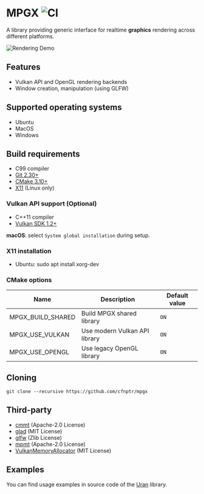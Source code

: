 # MPGX ![CI](https://github.com/cfnptr/mpgx/actions/workflows/cmake.yml/badge.svg)

A library providing generic interface for realtime **graphics** rendering across different platforms.

![Rendering Demo](https://user-images.githubusercontent.com/20398717/174491973-aa39074d-587f-4b2f-8ed1-e4231f47c102.jpeg)

## Features

* Vulkan API and OpenGL rendering backends
* Window creation, manipulation (using GLFW)

## Supported operating systems

* Ubuntu
* MacOS
* Windows

## Build requirements

* C99 compiler
* [Git 2.30+](https://git-scm.com/)
* [CMake 3.10+](https://cmake.org/)
* [X11](https://www.x.org/) (Linux only)

### Vulkan API support (Optional)

* C++11 compiler
* [Vulkan SDK 1.2+](https://vulkan.lunarg.com/)

**macOS**: select ```System global installation``` during setup.

### X11 installation

* Ubuntu: sudo apt install xorg-dev

### CMake options

| Name              | Description                   | Default value |
|-------------------|-------------------------------|---------------|
| MPGX_BUILD_SHARED | Build MPGX shared library     | `ON`          |
| MPGX_USE_VULKAN   | Use modern Vulkan API library | `ON`          |
| MPGX_USE_OPENGL   | Use legacy OpenGL library     | `ON`          |

## Cloning

```
git clone --recursive https://github.com/cfnptr/mpgx
```

## Third-party

* [cmmt](https://github.com/cfnptr/cmmt/) (Apache-2.0 License)
* [glad](https://glad.dav1d.de/) (MIT License)
* [glfw](https://www.glfw.org/) (Zlib License)
* [mpmt](https://github.com/cfnptr/mpmt/) (Apache-2.0 License)
* [VulkanMemoryAllocator](https://gpuopen.com/vulkan-memory-allocator/) (MIT License)

## Examples

You can find usage examples in source code of the [Uran](https://github.com/cfnptr/uran/) library.
